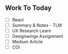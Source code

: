 ## Work To Today
- [ ] React
- [ ] Summary & Notes - TLM
- [ ] UX Research Learn
- [ ] Designwings Assignment
- [ ] Medium Article
- [ ] COI
